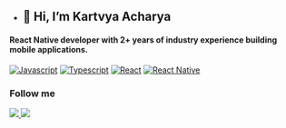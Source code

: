 - <h2>👋 Hi, I’m Kartvya Acharya</h2>

<h4>React Native developer with 2+ years of industry experience building mobile applications.</h4>

[![Javascript](https://img.shields.io/badge/-Javascript-F7DF1E?style=flat&logo=javascript&logoColor=FFF)](https://www.javascript.com/)
[![Typescript](https://img.shields.io/badge/-Typescript-3178C6?style=flat&logo=typescript&logoColor=FFF)](https://www.typescriptlang.org/)
[![React](https://img.shields.io/badge/-React-61DAFB?style=flat&logo=react&logoColor=FFF)](https://reactjs.org/)
[![React Native](https://img.shields.io/badge/-React_Native-61DAFB?style=flat&logo=react&logoColor=FFF)](https://reactnative.dev/)

<h3>Follow me</h3>
<a href="https://www.linkedin.com/in/kartvya-acharya-b054401b7/">
  <img src="https://img.shields.io/badge/-LINKEDIN-blue?style=for-the-badge&logo=linkedin&logoColor=white"/>
</a>
<a href="https://github.com/kartvya">
  <img src="https://img.shields.io/badge/-Github-181717?style=for-the-badge&logo=github&logoColor=FFF"/>
</a>

